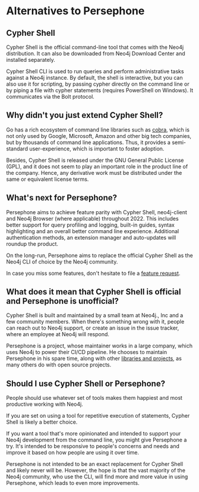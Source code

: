 # Alternatives to Persephone

## Cypher Shell

Cypher Shell is the official command-line tool that comes with the Neo4j distribution.
It can also be downloaded from Neo4j Download Center and installed separately.

Cypher Shell CLI is used to run queries and perform administrative tasks against a Neo4j instance.
By default, the shell is interactive, but you can also use it for scripting, by passing cypher
directly on the command line or by piping a file with cypher statements (requires PowerShell on Windows).
It communicates via the Bolt protocol.

## Why didn't you just extend Cypher Shell?

Go has a rich ecosystem of command line libraries such as [cobra][], which is not only used by Google, Microsoft,
Amazon and other big tech companies, but by thousands of command line applications.
Thus, it provides a semi-standard user-experience, which is important to foster adoption.

Besides, Cypher Shell is released under the GNU General Public License (GPL),
and it does not seem to play an important role in the product line of the company.
Hence, any derivative work must be distributed under the same or equivalent license terms.

## What's next for Persephone?

Persephone aims to achieve feature parity with Cypher Shell, neo4j-client
and Neo4j Browser (where applicable) throughout 2022.
This includes better support for query profiling and logging, built-in guides,
syntax highlighting and an overall better command line experience.
Additional authentication methods, an extension manager and auto-updates will roundup the product.

On the long-run, Persephone aims to replace the official Cypher Shell as the Neo4j CLI of choice by the Neo4j community.

In case you miss some features, don't hesitate to file a [feature request][issues].

## What does it mean that Cypher Shell is official and Persephone is unofficial?

Cypher Shell is built and maintained by a small team at Neo4j., Inc and a few community members.
When there's something wrong with it, people can reach out to Neo4j support,
or create an issue in the issue tracker, where an employee at Neo4j will respond. 

Persephone is a project, whose maintainer works in a large company, which uses Neo4j to power their CI/CD pipeline.
He chooses to maintain Persephone in his spare time, along with other [libraries and projects][abc-inc],
as many others do with open source projects.

## Should I use Cypher Shell or Persephone?

People should use whatever set of tools makes them happiest and most productive working with Neo4j. 

If you are set on using a tool for repetitive execution of statements, Cypher Shell is likely a better choice.

If you want a tool that's more opinionated and intended to support your Neo4j development from the command line,
you might give Persephone a try.
It's intended to be responsive to people's concerns and needs and improve it based on how people are using it over time.

Persephone is not intended to be an exact replacement for Cypher Shell and likely never will be.
However, the hope is that the vast majority of the Neo4j community, who use the CLI,
will find more and more value in using Persephone, which leads to even more improvements.

[abc-inc]: https://github.com/abc-inc
[cobra]: https://github.com/spf13/cobra
[issues]: https://github.com/abc-inc/persephone/issues
